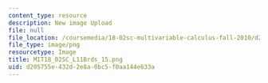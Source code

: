 ```yaml
---
content_type: resource
description: New image Upload
file: null
file_location: /coursemedia/18-02sc-multivariable-calculus-fall-2010/d205755e432d2e8a0bc5f0aa144e633a_MIT18_02SC_L11Brds_15.png
file_type: image/png
resourcetype: Image
title: MIT18_02SC_L11Brds_15.png
uid: d205755e-432d-2e8a-0bc5-f0aa144e633a
---
```

